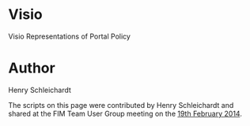 # Visio
Visio Representations of Portal Policy

# Author
Henry Schleichardt

The scripts on this page were contributed by Henry Schleichardt and shared at the FIM Team User Group meeting on the [19th February 2014](https://themimteam.unifysolutions.net/user_group_meetings/auto-document-fim-portal-solution/).